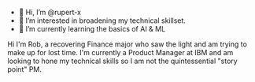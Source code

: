 - 👋 Hi, I’m @rupert-x
- 👀 I’m interested in broadening my technical skillset.
- 🌱 I’m currently learning the basics of AI & ML

Hi I'm Rob, a recovering Finance major who saw the light and am trying to make up for lost time. I'm currently a Product Manager at IBM and am looking to hone my technical skills so I am not the quintessential "story point" PM.

<!---
rupert-x/rupert-x is a ✨ special ✨ repository because its `README.md` (this file) appears on your GitHub profile.
You can click the Preview link to take a look at your changes.
--->
